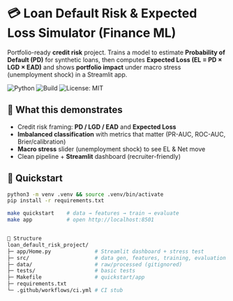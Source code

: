 # 💳 Loan Default Risk & Expected Loss Simulator (Finance ML)

Portfolio-ready **credit risk** project. Trains a model to estimate **Probability of Default (PD)** for synthetic loans, then computes **Expected Loss (EL = PD × LGD × EAD)** and shows **portfolio impact** under macro stress (unemployment shock) in a Streamlit app.

![Python](https://img.shields.io/badge/Python-3.11-blue)
![Build](https://github.com/tom-kroot/loan-default-risk/actions/workflows/ci.yml/badge.svg)
![License: MIT](https://img.shields.io/badge/License-MIT-green)

## 🔎 What this demonstrates
- Credit risk framing: **PD / LGD / EAD** and **Expected Loss**
- **Imbalanced classification** with metrics that matter (PR-AUC, ROC-AUC, Brier/calibration)
- **Macro stress** slider (unemployment shock) to see EL & Net move
- Clean pipeline + **Streamlit** dashboard (recruiter-friendly)

## 🚀 Quickstart
```bash
python3 -m venv .venv && source .venv/bin/activate
pip install -r requirements.txt

make quickstart    # data → features → train → evaluate
make app           # open http://localhost:8501


📂 Structure
loan_default_risk_project/
├─ app/Home.py              # Streamlit dashboard + stress test
├─ src/                     # data gen, features, training, evaluation
├─ data/                    # raw/processed (gitignored)
├─ tests/                   # basic tests
├─ Makefile                 # quickstart/app
├─ requirements.txt
└─ .github/workflows/ci.yml # CI stub




